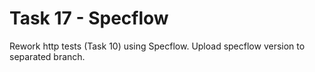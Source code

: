# Task 17 - Specflow

Rework http tests (Task 10) using Specflow. Upload specflow version to separated branch.